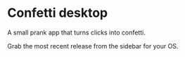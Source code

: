 # Confetti desktop

A small prank app that turns clicks into confetti.

Grab the most recent release from the sidebar for your OS.
